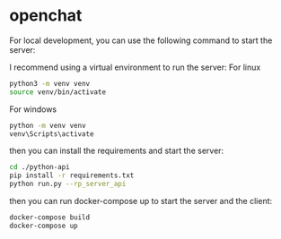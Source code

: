 # openchat

For local development, you can use the following command to start the server:

I recommend using a virtual environment to run the server:
For linux
```bash
python3 -m venv venv
source venv/bin/activate
```
For windows
```bash
python -m venv venv
venv\Scripts\activate
```

then you can install the requirements and start the server:

```bash
cd ./python-api
pip install -r requirements.txt
python run.py --rp_server_api
```

then you can run docker-compose up to start the server and the client:

```bash
docker-compose build
docker-compose up
```
